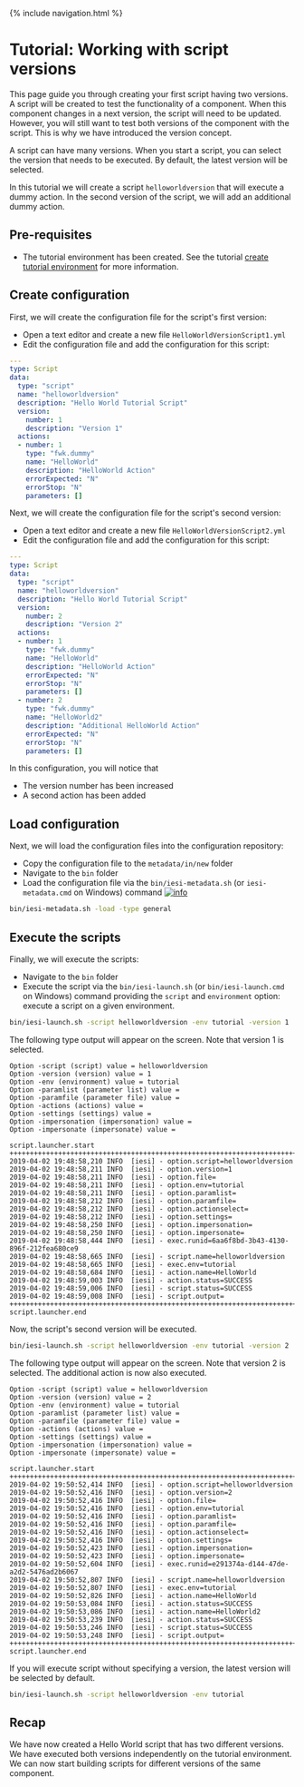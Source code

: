 {% include navigation.html %}

# Tutorial: Working with script versions

This page guide you through creating your first script having two versions. 
A script will be created to test the functionality of a component. 
When this component changes in a next version, the script will need to be updated. 
However, you will still want to test both versions of the component with the script. 
This is why we have introduced the version concept.

A script can have many versions. When you start a script, you can select the version that needs to be executed. 
By default, the latest version will be selected.

In this tutorial we will create a script `helloworldversion` that will execute a dummy action. 
In the second version of the script, we will add an additional dummy action.

## Pre-requisites

* The tutorial environment has been created. See the tutorial [create tutorial environment](/{{site.repository}}/pages/tutorial/tutorialenvironment.html) for more information.

## Create configuration

First, we will create the configuration file for the script's first version:
* Open a text editor and create a new file `HelloWorldVersionScript1.yml`
* Edit the configuration file and add the configuration for this script:

```yaml
---
type: Script
data:
  type: "script"
  name: "helloworldversion"
  description: "Hello World Tutorial Script"
  version:
    number: 1
    description: "Version 1"
  actions:
  - number: 1
    type: "fwk.dummy"
    name: "HelloWorld"
    description: "HelloWorld Action"
    errorExpected: "N"
    errorStop: "N"
    parameters: []
```

Next, we will create the configuration file for the script's second version:
* Open a text editor and create a new file `HelloWorldVersionScript2.yml`
* Edit the configuration file and add the configuration for this script:

```yaml
---
type: Script
data:
  type: "script"
  name: "helloworldversion"
  description: "Hello World Tutorial Script"
  version:
    number: 2
    description: "Version 2"
  actions:
  - number: 1
    type: "fwk.dummy"
    name: "HelloWorld"
    description: "HelloWorld Action"
    errorExpected: "N"
    errorStop: "N"
    parameters: []
  - number: 2
    type: "fwk.dummy"
    name: "HelloWorld2"
    description: "Additional HelloWorld Action"
    errorExpected: "N"
    errorStop: "N"
    parameters: []
```

In this configuration, you will notice that
* The version number has been increased
* A second action has been added

## Load configuration

Next, we will load the configuration files into the configuration repository:
* Copy the configuration file to the `metadata/in/new` folder
* Navigate to the `bin` folder
* Load the configuration file via the `bin/iesi-metadata.sh` (or `iesi-metadata.cmd` on Windows) command [![info](/{{site.repository}}/images/icons/question-dot.png)](/{{site.repository}}/pages/operate/operate.html)

```bash
bin/iesi-metadata.sh -load -type general
```

## Execute the scripts

Finally, we will execute the scripts:
* Navigate to the `bin` folder
* Execute the script via the `bin/iesi-launch.sh` (or `bin/iesi-launch.cmd` on Windows) command providing 
the `script` and `environment` option: execute a script on a given environment. 

```bash
bin/iesi-launch.sh -script helloworldversion -env tutorial -version 1
```

The following type output will appear on the screen. Note that version 1 is selected.

```
Option -script (script) value = helloworldversion
Option -version (version) value = 1
Option -env (environment) value = tutorial
Option -paramlist (parameter list) value = 
Option -paramfile (parameter file) value = 
Option -actions (actions) value = 
Option -settings (settings) value = 
Option -impersonation (impersonation) value = 
Option -impersonate (impersonate) value = 

script.launcher.start
++++++++++++++++++++++++++++++++++++++++++++++++++++++++++++++++++++++++++++++
2019-04-02 19:48:58,210 INFO  [iesi] - option.script=helloworldversion
2019-04-02 19:48:58,211 INFO  [iesi] - option.version=1
2019-04-02 19:48:58,211 INFO  [iesi] - option.file=
2019-04-02 19:48:58,211 INFO  [iesi] - option.env=tutorial
2019-04-02 19:48:58,211 INFO  [iesi] - option.paramlist=
2019-04-02 19:48:58,212 INFO  [iesi] - option.paramfile=
2019-04-02 19:48:58,212 INFO  [iesi] - option.actionselect=
2019-04-02 19:48:58,212 INFO  [iesi] - option.settings=
2019-04-02 19:48:58,250 INFO  [iesi] - option.impersonation=
2019-04-02 19:48:58,250 INFO  [iesi] - option.impersonate=
2019-04-02 19:48:58,444 INFO  [iesi] - exec.runid=6aa6f8bd-3b43-4130-896f-212fea680ce9
2019-04-02 19:48:58,665 INFO  [iesi] - script.name=helloworldversion
2019-04-02 19:48:58,665 INFO  [iesi] - exec.env=tutorial
2019-04-02 19:48:58,684 INFO  [iesi] - action.name=HelloWorld
2019-04-02 19:48:59,003 INFO  [iesi] - action.status=SUCCESS
2019-04-02 19:48:59,006 INFO  [iesi] - script.status=SUCCESS
2019-04-02 19:48:59,008 INFO  [iesi] - script.output=
++++++++++++++++++++++++++++++++++++++++++++++++++++++++++++++++++++++++++++++
script.launcher.end
```

Now, the script's second version will be executed.

```bash
bin/iesi-launch.sh -script helloworldversion -env tutorial -version 2
```

The following type output will appear on the screen. Note that version 2 is selected. The additional action is now also executed.

```
Option -script (script) value = helloworldversion
Option -version (version) value = 2
Option -env (environment) value = tutorial
Option -paramlist (parameter list) value = 
Option -paramfile (parameter file) value = 
Option -actions (actions) value = 
Option -settings (settings) value = 
Option -impersonation (impersonation) value = 
Option -impersonate (impersonate) value = 

script.launcher.start
++++++++++++++++++++++++++++++++++++++++++++++++++++++++++++++++++++++++++++++
2019-04-02 19:50:52,414 INFO  [iesi] - option.script=helloworldversion
2019-04-02 19:50:52,416 INFO  [iesi] - option.version=2
2019-04-02 19:50:52,416 INFO  [iesi] - option.file=
2019-04-02 19:50:52,416 INFO  [iesi] - option.env=tutorial
2019-04-02 19:50:52,416 INFO  [iesi] - option.paramlist=
2019-04-02 19:50:52,416 INFO  [iesi] - option.paramfile=
2019-04-02 19:50:52,416 INFO  [iesi] - option.actionselect=
2019-04-02 19:50:52,416 INFO  [iesi] - option.settings=
2019-04-02 19:50:52,423 INFO  [iesi] - option.impersonation=
2019-04-02 19:50:52,423 INFO  [iesi] - option.impersonate=
2019-04-02 19:50:52,604 INFO  [iesi] - exec.runid=e291374a-d144-47de-a2d2-5476ad2b6067
2019-04-02 19:50:52,807 INFO  [iesi] - script.name=helloworldversion
2019-04-02 19:50:52,807 INFO  [iesi] - exec.env=tutorial
2019-04-02 19:50:52,826 INFO  [iesi] - action.name=HelloWorld
2019-04-02 19:50:53,084 INFO  [iesi] - action.status=SUCCESS
2019-04-02 19:50:53,086 INFO  [iesi] - action.name=HelloWorld2
2019-04-02 19:50:53,239 INFO  [iesi] - action.status=SUCCESS
2019-04-02 19:50:53,246 INFO  [iesi] - script.status=SUCCESS
2019-04-02 19:50:53,248 INFO  [iesi] - script.output=
++++++++++++++++++++++++++++++++++++++++++++++++++++++++++++++++++++++++++++++
script.launcher.end
```

If you will execute script without specifying a version, the latest version will be selected by default.

```bash
bin/iesi-launch.sh -script helloworldversion -env tutorial
```

## Recap

We have now created a Hello World script that has two different versions. 
We have executed both versions independently on the tutorial environment. 
We can now start building scripts for different versions of the same component. 

